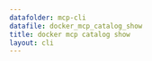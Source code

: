 ```yaml
---
datafolder: mcp-cli
datafile: docker_mcp_catalog_show
title: docker mcp catalog show
layout: cli
---
```


<!--
This page is automatically generated from Docker's source code. If you want to
suggest a change to the text that appears here, open a ticket or pull request
in the source repository on GitHub:

https://github.com/docker/mcp-gateway
-->


